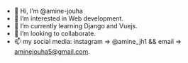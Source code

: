 - 👋 Hi, I’m @amine-jouha
- 👀 I’m interested in Web development.
- 🌱 I’m currently learning Django and Vuejs.
- 💞️ I’m looking to collaborate.
- 📫 my social media: instagram => @amine_jh1 && email => aminejouha5@gmail.com.


